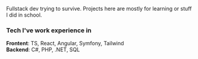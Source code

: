 Fullstack dev trying to survive. Projects here are mostly for learning or stuff I did in school. 

<h3>Tech I've work experience in</h3>
<b>Frontent</b>: TS, React, Angular, Symfony, Tailwind
<br>
<b>Backend</b>: C#, PHP, .NET, SQL
